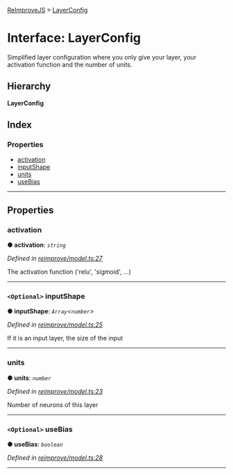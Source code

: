 [ReImproveJS](../README.md) > [LayerConfig](../interfaces/layerconfig.md)

# Interface: LayerConfig

Simplified layer configuration where you only give your layer, your activation function and the number of units.

## Hierarchy

**LayerConfig**

## Index

### Properties

* [activation](layerconfig.md#activation)
* [inputShape](layerconfig.md#inputshape)
* [units](layerconfig.md#units)
* [useBias](layerconfig.md#usebias)

---

## Properties

<a id="activation"></a>

###  activation

**● activation**: *`string`*

*Defined in [reimprove/model.ts:27](https://github.com/Pravez/FurnishJS/blob/b206a93/src/reimprove/model.ts#L27)*

The activation function ('relu', 'sigmoid', ...)

___
<a id="inputshape"></a>

### `<Optional>` inputShape

**● inputShape**: *`Array`<`number`>*

*Defined in [reimprove/model.ts:25](https://github.com/Pravez/FurnishJS/blob/b206a93/src/reimprove/model.ts#L25)*

If it is an input layer, the size of the input

___
<a id="units"></a>

###  units

**● units**: *`number`*

*Defined in [reimprove/model.ts:23](https://github.com/Pravez/FurnishJS/blob/b206a93/src/reimprove/model.ts#L23)*

Number of neurons of this layer

___
<a id="usebias"></a>

### `<Optional>` useBias

**● useBias**: *`boolean`*

*Defined in [reimprove/model.ts:28](https://github.com/Pravez/FurnishJS/blob/b206a93/src/reimprove/model.ts#L28)*

___

